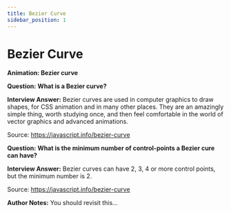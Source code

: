 ```yaml
---
title: Bezier Curve
sidebar_position: 1
---
```


# Bezier Curve

**Animation: Bezier curve**

**Question:** **What is a Bezier curve?**

**Interview Answer:** Bezier curves are used in computer graphics to draw shapes, for CSS animation and in many other places. They are an amazingly simple thing, worth studying once, and then feel comfortable in the world of vector graphics and advanced animations.

Source: <https://javascript.info/bezier-curve>

**Question:** **What is the minimum number of control-points a Bezier cure can have?**

**Interview Answer:** Bezier curves can have 2, 3, 4 or more control points, but the minimum number is 2.

Source: <https://javascript.info/bezier-curve>

**Author Notes:** You should revisit this…
